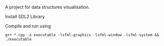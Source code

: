 A project for data structures visualisation.

Install SDL2 Library

Compile and run using 

  `g++ *.cpp -o executable -lsfml-graphics -lsfml-window -lsfml-system && ./executable`
